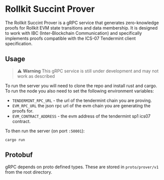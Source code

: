 # Rollkit Succint Prover

The Rollkit Succint Prover is a gRPC service that generates zero-knowledge proofs for Rollkit EVM state transitions and data membership. It is designed to work with IBC (Inter-Blockchain Communication) and specifically implements proofs compatible with the ICS-07 Tendermint client specification.

## Usage

> ⚠️ **Warning**
> This gRPC service is still under development and may not work as described

To run the server you will need to clone the repo and install rust and cargo. To run the node you also need to set the following environment variables:

- `TENDERMINT_RPC_URL` - the url of the tendermint chain you are proving.
- `EVM_RPC_URL` the json rpc url of the evm chain you are generating the proofs for.
- `EVM_CONTRACT_ADDRESS` - the evm address of the tendermint sp1 ics07 contract.

To then run the server (on port `:50001`):

```
cargo run
```


## Protobuf

gRPC depends on proto defined types. These are stored in `proto/prover/v1` from the root directory.
